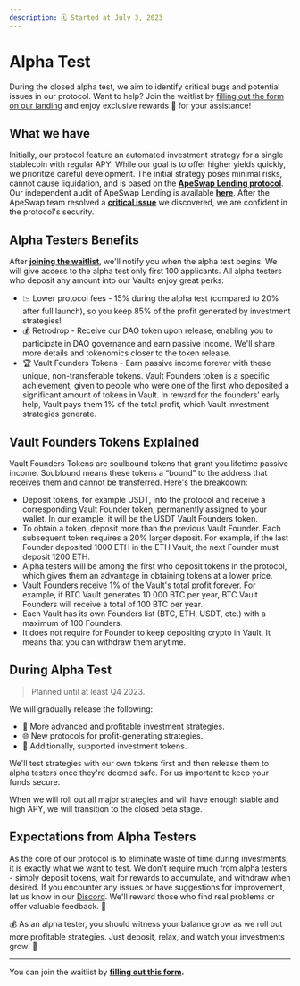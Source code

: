 ```yaml
---
description: 🗓️ Started at July 3, 2023
---
```


# Alpha Test

During the closed alpha test, we aim to identify critical bugs and potential issues in our protocol. Want to help? Join the waitlist by [filling out the form on our landing](https://eonian.finance/) and enjoy exclusive rewards 🎁 for your assistance!

## **What we have**

Initially, our protocol feature an automated investment strategy for a single stablecoin with regular APY. While our goal is to offer higher yields quickly, we prioritize careful development. The initial strategy poses minimal risks, cannot cause liquidation, and is based on the [**ApeSwap Lending protocol**](https://lending.apeswap.finance/). Our independent audit of ApeSwap Lending is available [**here**](https://www.notion.so/ApeSwap-Lending-Audit-Report-2c499edcbf0b432dbd94424268cf3a88?pvs=21). After the ApeSwap team resolved a [**critical issue**](https://www.notion.so/ApeSwap-Lending-Audit-Report-2c499edcbf0b432dbd94424268cf3a88?pvs=21) we discovered, we are confident in the protocol's security.

## Alpha Testers Benefits

After [**joining the waitlist**](https://rhetor.ai/EJF0BYU7), we'll notify you when the alpha test begins. We will give access to the alpha test only first 100 applicants. All alpha testers who deposit any amount into our Vaults enjoy great perks:

* 📉 Lower protocol fees - 15% during the alpha test (compared to 20% after full launch), so you keep 85% of the profit generated by investment strategies!
* 💰 Retrodrop - Receive our DAO token upon release, enabling you to participate in DAO governance and earn passive income. We'll share more details and tokenomics closer to the token release.
* 🏆 Vault Founders Tokens - Earn passive income forever with these unique, non-transferable tokens. Vault Founders token is a specific achievement, given to people who were one of the first who deposited a significant amount of tokens in Vault. In reward for the founders’ early help, Vault pays them 1% of the total profit, which Vault investment strategies generate.

## **Vault Founders Tokens Explained**

Vault Founders Tokens are soulbound tokens that grant you lifetime passive income. Soublound means these tokens a “bound” to the address that receives them and cannot be transferred. Here's the breakdown:

* Deposit tokens, for example USDT, into the protocol and receive a corresponding Vault Founder token, permanently assigned to your wallet. In our example, it will be the USDT Vault Founders token.
* To obtain a token, deposit more than the previous Vault Founder. Each subsequent token requires a 20% larger deposit. For example, if the last Founder deposited 1000 ETH in the ETH Vault, the next Founder must deposit 1200 ETH.
* Alpha testers will be among the first who deposit tokens in the protocol, which gives them an advantage in obtaining tokens at a lower price.
* Vault Founders receive 1% of the Vault's total profit forever. For example, if BTC Vault generates 10 000 BTC per year, BTC Vault Founders will receive a total of 100 BTC per year.
* Each Vault has its own Founders list (BTC, ETH, USDT, etc.) with a maximum of 100 Founders.
* It does not require for Founder to keep depositing crypto in Vault. It means that you can withdraw them anytime.

## During Alpha Test

> Planned until at least Q4 2023.

We will gradually release the following:

* 🚀 More advanced and profitable investment strategies.
* 🌐 New protocols for profit-generating strategies.
* 💱 Additionally, supported investment tokens.

We'll test strategies with our own tokens first and then release them to alpha testers once they're deemed safe. For us important to keep your funds secure.

When we will roll out all major strategies and will have enough stable and high APY, we will transition to the closed beta stage.

## **Expectations from Alpha Testers**

As the core of our protocol is to eliminate waste of time during investments, it is exactly what we want to test. We don't require much from alpha testers - simply deposit tokens, wait for rewards to accumulate, and withdraw when desired. If you encounter any issues or have suggestions for improvement, let us know in our [Discord](https://discord.gg/8mcUPPYJmj). We'll reward those who find real problems or offer valuable feedback. 🏅

💰 As an alpha tester, you should witness your balance grow as we roll out more profitable strategies. Just deposit, relax, and watch your investments grow! 🌱

***

You can join the waitlist by [**filling out this form**](https://tally.so/r/wvMzJv)**.**
